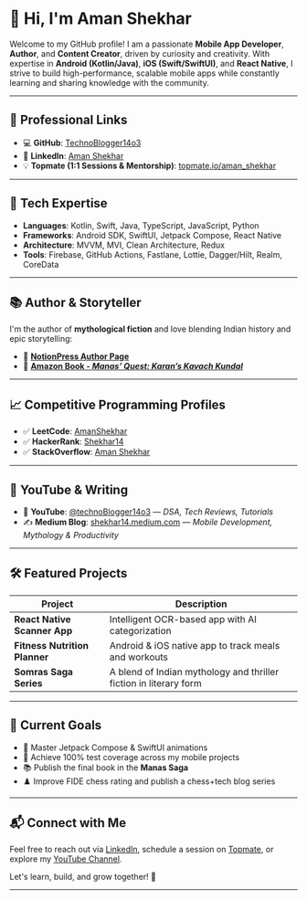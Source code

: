 # 👋 Hi, I'm Aman Shekhar

Welcome to my GitHub profile! I am a passionate **Mobile App Developer**, **Author**, and **Content Creator**, driven by curiosity and creativity. With expertise in **Android (Kotlin/Java)**, **iOS (Swift/SwiftUI)**, and **React Native**, I strive to build high-performance, scalable mobile apps while constantly learning and sharing knowledge with the community.

---

## 💼 Professional Links

- 💻 **GitHub**: [TechnoBlogger14o3](https://github.com/TechnoBlogger14o3)
- 👔 **LinkedIn**: [Aman Shekhar](https://www.linkedin.com/in/aman-shekhar/)
- 💡 **Topmate (1:1 Sessions & Mentorship)**: [topmate.io/aman_shekhar](https://topmate.io/aman_shekhar)

---

## 🧠 Tech Expertise

- **Languages**: Kotlin, Swift, Java, TypeScript, JavaScript, Python  
- **Frameworks**: Android SDK, SwiftUI, Jetpack Compose, React Native  
- **Architecture**: MVVM, MVI, Clean Architecture, Redux  
- **Tools**: Firebase, GitHub Actions, Fastlane, Lottie, Dagger/Hilt, Realm, CoreData  

---

## 📚 Author & Storyteller

I'm the author of **mythological fiction** and love blending Indian history and epic storytelling:

- 📖 **[NotionPress Author Page](https://notionpress.com/author/867)**
- 📘 **[Amazon Book - *Manas’ Quest: Karan’s Kavach Kundal*](https://www.amazon.in/dp/B0CK628QCB)**

---

## 📈 Competitive Programming Profiles

- ✅ **LeetCode**: [AmanShekhar](https://leetcode.com/u/AmanShekhar/)
- ✅ **HackerRank**: [Shekhar14](https://www.hackerrank.com/profile/Shekhar14)
- ✅ **StackOverflow**: [Aman Shekhar](https://stackoverflow.com/users/3469691/aman-shekhar)

---

## 🎥 YouTube & Writing

- 🧠 **YouTube**: [@technoBlogger14o3](https://www.youtube.com/@technoBlogger14o3/playlists) — *DSA, Tech Reviews, Tutorials*
- ✍️ **Medium Blog**: [shekhar14.medium.com](https://shekhar14.medium.com/) — *Mobile Development, Mythology & Productivity*

---

## 🛠️ Featured Projects

| Project | Description |
|--------|-------------|
| **React Native Scanner App** | Intelligent OCR-based app with AI categorization |
| **Fitness Nutrition Planner** | Android & iOS native app to track meals and workouts |
| **Somras Saga Series** | A blend of Indian mythology and thriller fiction in literary form |

---

## 🌱 Current Goals

- 📱 Master Jetpack Compose & SwiftUI animations  
- 🧪 Achieve 100% test coverage across my mobile projects  
- 📚 Publish the final book in the **Manas Saga**  
- ♟️ Improve FIDE chess rating and publish a chess+tech blog series

---

## 📬 Connect with Me

Feel free to reach out via [LinkedIn](https://www.linkedin.com/in/aman-shekhar/), schedule a session on [Topmate](https://topmate.io/aman_shekhar), or explore my [YouTube Channel](https://www.youtube.com/@technoBlogger14o3/playlists).

Let's learn, build, and grow together! 🚀

---
